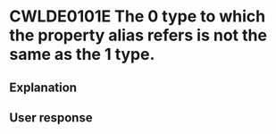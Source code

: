 # CWLDE0101E The 0 type to which the property alias refers is not the same as the 1 type.

## Explanation

## User response